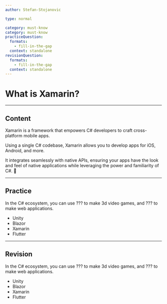 ```yaml
---
author: Stefan-Stojanovic

type: normal

category: must-know
category: must-know
practiceQuestion:
  formats:
    - fill-in-the-gap
  context: standalone
revisionQuestion:
  formats:
    - fill-in-the-gap
  context: standalone
---
```


# What is Xamarin?

---

## Content

Xamarin is a framework that empowers C# developers to craft cross-platform mobile apps. 

Using a single C# codebase, Xamarin allows you to develop apps for iOS, Android, and more. 

It integrates seamlessly with native APIs, ensuring your apps have the look and feel of native applications while leveraging the power and familiarity of C#. 📱

---

## Practice

In the C# ecosystem, you can use ??? to make 3d video games, and ??? to make web applications. 

- Unity
- Blazor
- Xamarin
- Flutter

---

## Revision


In the C# ecosystem, you can use ??? to make 3d video games, and ??? to make web applications. 

- Unity
- Blazor
- Xamarin
- Flutter